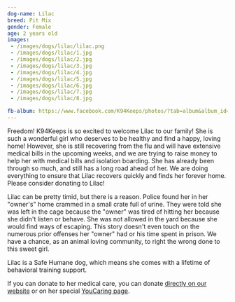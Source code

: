 ```yaml
---
dog-name: Lilac
breed: Pit Mix
gender: Female
age: 2 years old
images:
 - /images/dogs/lilac/lilac.png
 - /images/dogs/lilac/1.jpg
 - /images/dogs/lilac/2.jpg
 - /images/dogs/lilac/3.jpg
 - /images/dogs/lilac/4.jpg
 - /images/dogs/lilac/5.jpg
 - /images/dogs/lilac/6.jpg
 - /images/dogs/lilac/7.jpg
 - /images/dogs/lilac/8.jpg

fb-album: https://www.facebook.com/K94Keeps/photos/?tab=album&album_id=1177385755639515
---
```

Freedom! K94Keeps is so excited to welcome Lilac to our family! She is such a wonderful girl who deserves to be healthy and find a happy, loving home! However, she is still recovering from the flu and will have extensive medical bills in the upcoming weeks, and we are trying to raise money to help her with medical bills and isolation boarding. She has already been through so much, and still has a long road ahead of her. We are doing everything to ensure that Lilac recovers quickly and finds her forever home. Please consider donating to Lilac! 

Lilac can be pretty timid, but there is a reason. Police found her in her "owner's" home crammed in a small crate full of urine. They were told she was left in the cage because the "owner" was tired of hitting her because she didn't listen or behave. She was not allowed in the yard because she would find ways of escaping. This story doesn't even touch on the numerous prior offenses her "owner" had or his time spent in prison. We have a chance, as an animal loving community, to right the wrong done to this sweet girl.

Lilac is a Safe Humane dog, which means she comes with a lifetime of behavioral training support. 

If you can donate to her medical care, you can donate [directly on our website](/donate) or on her special [YouCaring page](https://www.youcaring.com/lilac-572695/update/477891).

